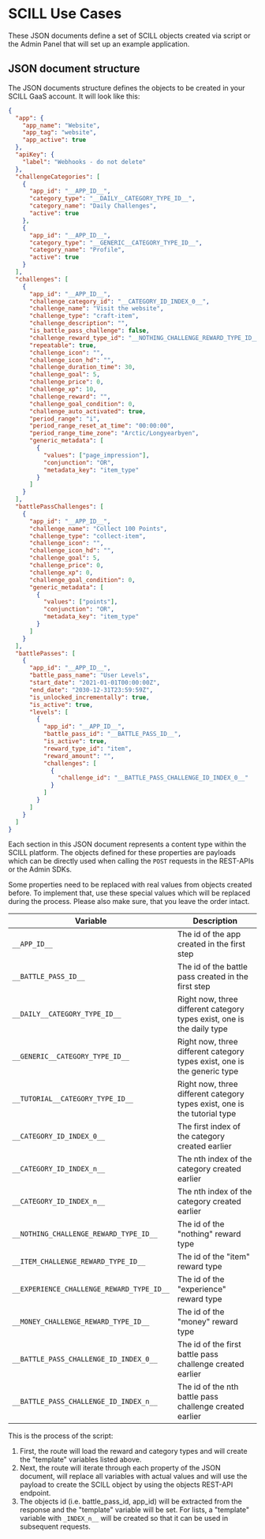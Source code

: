 # SCILL Use Cases

These JSON documents define a set of SCILL objects created via script or the Admin Panel that will set up an example application.

## JSON document structure

The JSON documents structure defines the objects to be created in your SCILL GaaS account. It will look like this:

```JSON
{
  "app": {
    "app_name": "Website",
    "app_tag": "website",
    "app_active": true
  },
  "apiKey": {
    "label": "Webhooks - do not delete"
  },
  "challengeCategories": [
    {
      "app_id": "__APP_ID__",
      "category_type": "__DAILY__CATEGORY_TYPE_ID__",
      "category_name": "Daily Challenges",
      "active": true
    },
    {
      "app_id": "__APP_ID__",
      "category_type": "__GENERIC__CATEGORY_TYPE_ID__",
      "category_name": "Profile",
      "active": true
    }
  ],
  "challenges": [
    {
      "app_id": "__APP_ID__",
      "challenge_category_id": "__CATEGORY_ID_INDEX_0__",
      "challenge_name": "Visit the website",
      "challenge_type": "craft-item",
      "challenge_description": "",
      "is_battle_pass_challenge": false,
      "challenge_reward_type_id": "__NOTHING_CHALLENGE_REWARD_TYPE_ID__",
      "repeatable": true,
      "challenge_icon": "",
      "challenge_icon_hd": "",
      "challenge_duration_time": 30,
      "challenge_goal": 5,
      "challenge_price": 0,
      "challenge_xp": 10,
      "challenge_reward": "",
      "challenge_goal_condition": 0,
      "challenge_auto_activated": true,
      "period_range": "i",
      "period_range_reset_at_time": "00:00:00",
      "period_range_time_zone": "Arctic/Longyearbyen",
      "generic_metadata": [
        {
          "values": ["page_impression"],
          "conjunction": "OR",
          "metadata_key": "item_type"
        }
      ]
    }
  ],
  "battlePassChallenges": [
    {
      "app_id": "__APP_ID__",
      "challenge_name": "Collect 100 Points",
      "challenge_type": "collect-item",
      "challenge_icon": "",
      "challenge_icon_hd": "",
      "challenge_goal": 5,
      "challenge_price": 0,
      "challenge_xp": 0,
      "challenge_goal_condition": 0,
      "generic_metadata": [
        {
          "values": ["points"],
          "conjunction": "OR",
          "metadata_key": "item_type"
        }
      ]
    }
  ],
  "battlePasses": [
    {
      "app_id": "__APP_ID__",
      "battle_pass_name": "User Levels",
      "start_date": "2021-01-01T00:00:00Z",
      "end_date": "2030-12-31T23:59:59Z",
      "is_unlocked_incrementally": true,
      "is_active": true,
      "levels": [
        {
          "app_id": "__APP_ID__",
          "battle_pass_id": "__BATTLE_PASS_ID__",
          "is_active": true,
          "reward_type_id": "item",
          "reward_amount": "",
          "challenges": [
            {
              "challenge_id": "__BATTLE_PASS_CHALLENGE_ID_INDEX_0__"
            }
          ]
        }
      ]
    }
  ]
}
```

Each section in this JSON document represents a content type within the SCILL platform. The objects defined for these properties are payloads which can be directly used when calling the `POST` requests in the REST-APIs or the Admin SDKs.

Some properties need to be replaced with real values from objects created before. To implement that, use these special values which will be replaced during the process. Please also make sure, that you leave the order intact.

|Variable|Description|
|--------|-----------|
|`__APP_ID__`| The id of the app created in the first step|
|`__BATTLE_PASS_ID__`| The id of the battle pass created in the first step|
|`__DAILY__CATEGORY_TYPE_ID__`| Right now, three different category types exist, one is the daily type|
|`__GENERIC__CATEGORY_TYPE_ID__`| Right now, three different category types exist, one is the generic type|
|`__TUTORIAL__CATEGORY_TYPE_ID__`| Right now, three different category types exist, one is the tutorial type|
|`__CATEGORY_ID_INDEX_0__`| The first index of the category created earlier|
|`__CATEGORY_ID_INDEX_n__`| The nth index of the category created earlier|
|`__CATEGORY_ID_INDEX_n__`| The nth index of the category created earlier|
|`__NOTHING_CHALLENGE_REWARD_TYPE_ID__`| The id of the "nothing" reward type|
|`__ITEM_CHALLENGE_REWARD_TYPE_ID__`| The id of the "item" reward type|
|`__EXPERIENCE_CHALLENGE_REWARD_TYPE_ID__`| The id of the "experience" reward type|
|`__MONEY_CHALLENGE_REWARD_TYPE_ID__`| The id of the "money" reward type|
|`__BATTLE_PASS_CHALLENGE_ID_INDEX_0__`| The id of the first battle pass challenge created earlier|
|`__BATTLE_PASS_CHALLENGE_ID_INDEX_n__`| The id of the nth battle pass challenge created earlier|

This is the process of the script:

1. First, the route will load the reward and category types and will create the "template" variables listed above.
2. Next, the route will iterate through each property of the JSON document, will replace all variables with actual values and will use the payload to create the SCILL object by using the objects REST-API endpoint.
3. The objects id (i.e. battle_pass_id, app_id) will be extracted from the response and the "template" variable will be set. For lists, a "template" variable with `_INDEX_n__` will be created so that it can be used in subsequent requests.
